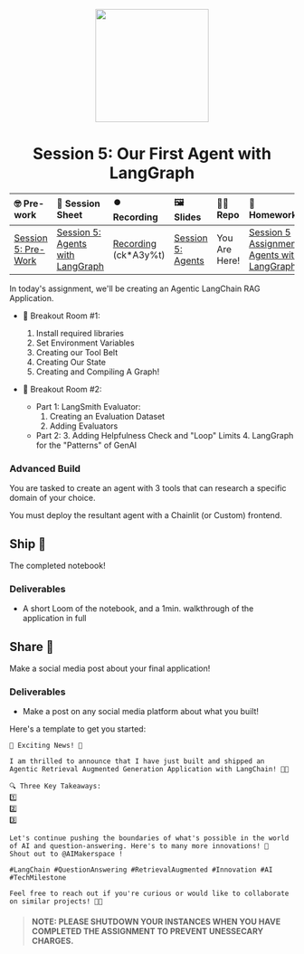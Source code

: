 <p align = "center" draggable=”false” ><img src="https://github.com/AI-Maker-Space/LLM-Dev-101/assets/37101144/d1343317-fa2f-41e1-8af1-1dbb18399719" 
     width="200px"
     height="auto"/>
</p>

## <h1 align="center" id="heading">Session 5: Our First Agent with LangGraph</h1>

| 🤓 Pre-work | 📰 Session Sheet | ⏺️ Recording     | 🖼️ Slides        | 👨‍💻 Repo         | 📝 Homework      | 📁 Feedback       |
|:-----------------|:-----------------|:-----------------|:-----------------|:-----------------|:-----------------|:-----------------|
| [Session 5: Pre-Work](https://www.notion.so/Session-5-Agents-with-LangGraph-1c8cd547af3d81068e44d4e4b901a9a8?pvs=4#1c8cd547af3d81578bedd1d2b11ab888)| [Session 5: Agents with LangGraph](https://www.notion.so/Session-5-Agents-with-LangGraph-1c8cd547af3d81068e44d4e4b901a9a8) | [Recording](https://us02web.zoom.us/rec/play/YvHRbOKYx8QDcTMwli7QjH-npGauB8wkk2gcN7ax7TV_oxQZbPRPdyxUebtH91uVQ8lRgCbP6u0iicmP.Vvroz4VC2XA7DILn?accessLevel=meeting&canPlayFromShare=true&from=my_recording&continueMode=true&componentName=rec-play&originRequestUrl=https%3A%2F%2Fus02web.zoom.us%2Frec%2Fshare%2F-fJk79tgwkAw3gJS0V69OeDvOUJ0EUE0qgOFey9-1uJPnL6oNT6vLmVygOWHl-JV.mYe1JWztYuHqsYWx)  (ck*A3y%t) | [Session 5: Agents](https://www.canva.com/design/DAGjaRyDT1Y/Sy7YaHwHOc19gomlhpq7hw/edit?utm_content=DAGjaRyDT1Y&utm_campaign=designshare&utm_medium=link2&utm_source=sharebutton)| You Are Here!| [Session 5 Assignment: Agents with LangGraph](https://forms.gle/bA9BN2bgNLMNB9HXA)| [AIE6 Feedback 4/15](https://forms.gle/Fgb5K4PDKokvtX787)


In today's assignment, we'll be creating an Agentic LangChain RAG Application.

- 🤝 Breakout Room #1:
  1. Install required libraries
  2. Set Environment Variables
  3. Creating our Tool Belt
  4. Creating Our State
  5. Creating and Compiling A Graph!
  
- 🤝 Breakout Room #2:
  - Part 1: LangSmith Evaluator:
    1. Creating an Evaluation Dataset
    2. Adding Evaluators
  - Part 2:
    3. Adding Helpfulness Check and "Loop" Limits
    4. LangGraph for the "Patterns" of GenAI

### Advanced Build

You are tasked to create an agent with 3 tools that can research a specific domain of your choice.

You must deploy the resultant agent with a Chainlit (or Custom) frontend.

## Ship 🚢

The completed notebook!

### Deliverables

- A short Loom of the notebook, and a 1min. walkthrough of the application in full

## Share 🚀

Make a social media post about your final application!

### Deliverables

- Make a post on any social media platform about what you built!

Here's a template to get you started:

```
🚀 Exciting News! 🚀

I am thrilled to announce that I have just built and shipped an Agentic Retrieval Augmented Generation Application with LangChain! 🎉🤖

🔍 Three Key Takeaways:
1️⃣ 
2️⃣ 
3️⃣ 

Let's continue pushing the boundaries of what's possible in the world of AI and question-answering. Here's to many more innovations! 🚀
Shout out to @AIMakerspace !

#LangChain #QuestionAnswering #RetrievalAugmented #Innovation #AI #TechMilestone

Feel free to reach out if you're curious or would like to collaborate on similar projects! 🤝🔥
```

> #### NOTE: PLEASE SHUTDOWN YOUR INSTANCES WHEN YOU HAVE COMPLETED THE ASSIGNMENT TO PREVENT UNESSECARY CHARGES.
